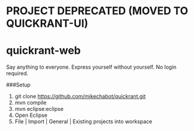 # PROJECT DEPRECATED (MOVED TO QUICKRANT-UI)

quickrant-web
=========

Say anything to everyone. Express yourself without yourself. No login required.

###Setup
1. git clone https://github.com/mikechabot/quickrant.git
2. mvn compile 
3. mvn eclipse:eclipse 
4. Open Eclipse 
5. File | Import | General | Existing projects into workspace 

